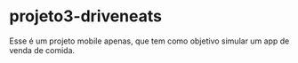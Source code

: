 # projeto3-driveneats

Esse é um projeto mobile apenas, que tem como objetivo simular um app de venda de comida.
